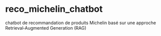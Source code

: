 # reco_michelin_chatbot
chatbot de recommandation de produits Michelin basé sur une approche Retrieval‑Augmented Generation (RAG)
